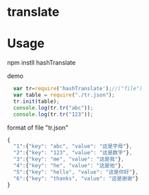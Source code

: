 # translate 

# Usage

  npm instll hashTranslate

demo

```javascript
  var tr=require('hashTranslate');//("file")
  var table = require("./tr.json");
  tr.init(table);
  console.log(tr.tr("abc"));
  console.log(tr.tr("123"));
```

format of file "tr.json"
```javascript
{
  "1":{"key": "abc", "value": "这是字母"},
  "2":{"key": "123", "value": "这是数字"},
  "3":{"key": "me", "value": "这是我"},
  "4":{"key": "he", "value": "这是他"},
  "5":{"key": "hello", "value": "这是你好"},
  "6":{"key": "thanks", "value": "这是谢谢"}
}
```

